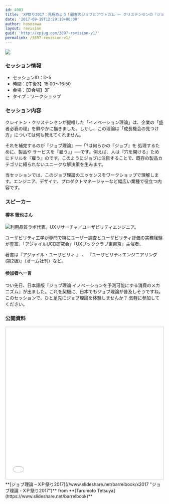 ```yaml
---
id: 4003
title: 'XP祭り2017：見極めよう！顧客のジョブとアウトカム ～ クリステンセンの『ジョブ理論』とその実践 ～ (樽本 徹也さん)'
date: '2017-09-19T12:29:19+00:00'
author: hosozawa
layout: revision
guid: 'http://xpjug.com/3897-revision-v1/'
permalink: /3897-revision-v1/
---
```


![](http://xpjug.com/wp-content/uploads/2017/08/xp2017-sessioin-d5.png)

### セッション情報

- セッションID：D-5
- 時間：【午後3】15:00～16:50
- 会場：【D会場】3F
- タイプ：ワークショップ

### セッション内容

クレイトン・クリステンセンが提唱した「イノベーション理論」は、企業の「盛者必衰の理」を鮮やかに描きました。しかし、この理論は「成長機会の見つけ方」については何も教えてくれません。

それを補完するのが『ジョブ理論』──「?は何らかの『ジョブ』を 処理するために、製品や サービスを『雇う』」──です。例えば、人は『穴を開ける』ためにドリルを『雇う』のです。このようにジョブに注目することで、既存の製品カテゴリに縛られないユニークな解決策を生みます。

当セッションでは、このジョブ理論のエッセンスをワークショップで理解します。エンジニア、デザイナ、プロダクトマネージャーなど幅広い業種で役立つ内容です。

### スピーカー

#### 樽本 徹也さん

![](http://xpjug.com/wp-content/uploads/2017/08/tarumoto-tetsuya.jpg)利用品質ラボ代表。UXリサーチャ／ユーザビリティエンジニア。

<wbr></wbr>ユーザビリティ工学が専門で特にユーザー調査とユーザビリティ評<wbr></wbr>価の実務経験が豊富。「アジャイルUCD研究会」「UXブックク<wbr></wbr>ラブ東東京」主催者。

著書は『アジャイル・ユーザビリィ 』 、 『ユーザビリティエンジニアリング(第2版)』（オーム社刊）な<wbr></wbr>ど。

#### 参加者へ一言

つい先日、日本語版『ジョブ理論 イノベーションを予測可能にする消費のメカニズム』が出ました。<wbr></wbr>これを契機に、日本でもジョブ理論が普及しそうですね。このセッ<wbr></wbr>ションで、ひと足先にジョブ理論を体験しませんか？ 気軽に参加してください。

### 公開資料

<iframe allowfullscreen="" frameborder="0" height="485" marginheight="0" marginwidth="0" scrolling="no" src="//www.slideshare.net/slideshow/embed_code/key/ryzaUViL9q1nfq" style="border:1px solid #CCC; border-width:1px; margin-bottom:5px; max-width: 100%;" width="595"> </iframe>

<div style="margin-bottom:5px">  **[ジョブ理論 – XＰ祭り2017](//www.slideshare.net/barrelbook/x2017 "ジョブ理論 - XＰ祭り2017")**  from **[Tarumoto Tetsuya](https://www.slideshare.net/barrelbook)** </div>